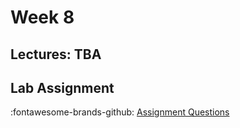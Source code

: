 # Week 8

## Lectures: TBA

<!-- No lectures this week. -->

## Lab Assignment

:fontawesome-brands-github: [Assignment Questions][assignment]

<!-- * [Partial Solutions][solutions] -->


[assignment]: https://github.com/tisem-digital-marketing/smwa-text-sentiment-topics
[solutions]: ../assets/labs/lab-text-intermediate_solution.pdf
